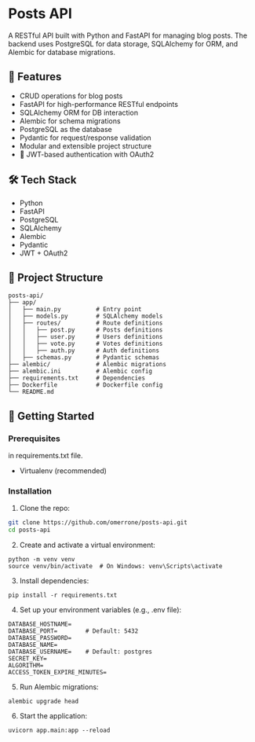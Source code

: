 # Posts API

A RESTful API built with Python and FastAPI for managing blog posts. The backend uses PostgreSQL for data storage, SQLAlchemy for ORM, and Alembic for database migrations.

## 🚀 Features

- CRUD operations for blog posts
- FastAPI for high-performance RESTful endpoints
- SQLAlchemy ORM for DB interaction
- Alembic for schema migrations
- PostgreSQL as the database
- Pydantic for request/response validation
- Modular and extensible project structure
- 🔐 JWT-based authentication with OAuth2

## 🛠 Tech Stack

- Python
- FastAPI
- PostgreSQL
- SQLAlchemy
- Alembic
- Pydantic
- JWT + OAuth2

## 📂 Project Structure
```
posts-api/
├── app/
│   ├── main.py          # Entry point
│   ├── models.py        # SQLAlchemy models
│   ├── routes/          # Route definitions
│   │   ├── post.py      # Posts definitions
│   │   ├── user.py      # Users definitions
│   │   ├── vote.py      # Votes definitions
│   │   ├── auth.py      # Auth definitions
│   ├── schemas.py       # Pydantic schemas
├── alembic/             # Alembic migrations
├── alembic.ini          # Alembic config
├── requirements.txt     # Dependencies
├── Dockerfile           # Dockerfile config
└── README.md
```


## 🧪 Getting Started

### Prerequisites

in requirements.txt file.
- Virtualenv (recommended)

### Installation

1. Clone the repo:

```bash
git clone https://github.com/omerrone/posts-api.git
cd posts-api
```

2. Create and activate a virtual environment:

```
python -m venv venv
source venv/bin/activate  # On Windows: venv\Scripts\activate
```
3. Install dependencies:

```
pip install -r requirements.txt
```

4. Set up your environment variables (e.g., .env file):
```
DATABASE_HOSTNAME=
DATABASE_PORT=        # Default: 5432
DATABASE_PASSWORD=
DATABASE_NAME=
DATABASE_USERNAME=    # Default: postgres
SECRET_KEY=
ALGORITHM=
ACCESS_TOKEN_EXPIRE_MINUTES=
```

5. Run Alembic migrations:

```
alembic upgrade head
```

6. Start the application:

```
uvicorn app.main:app --reload
```



